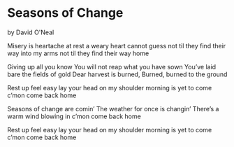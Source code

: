 # Seasons of Change
by David O'Neal

Misery is heartache at rest
a weary heart cannot guess
not til they find their way into my arms
not til they find their way home

Giving up all you know
You will not reap what you have sown
You’ve laid bare the fields of gold
Dear harvest is burned,
Burned, burned to the ground

Rest up feel easy
lay your head on my shoulder
morning is yet to come
c’mon come back home

Seasons of change are comin’
The weather for once is changin’
There’s a warm wind blowing in
c’mon come back home

Rest up feel easy
lay your head on my shoulder
morning is yet to come
c’mon come back home